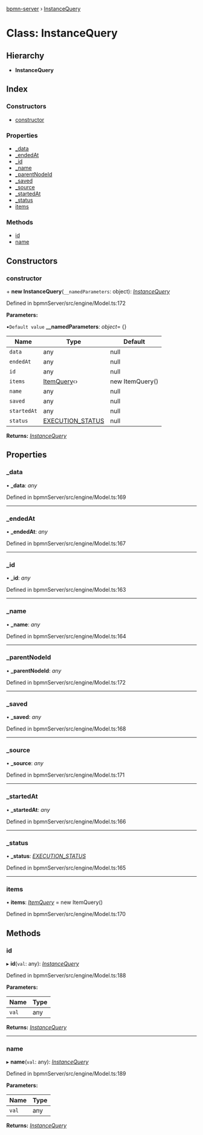 [bpmn-server](../README.md) › [InstanceQuery](instancequery.md)

# Class: InstanceQuery

## Hierarchy

* **InstanceQuery**

## Index

### Constructors

* [constructor](instancequery.md#constructor)

### Properties

* [_data](instancequery.md#_data)
* [_endedAt](instancequery.md#_endedat)
* [_id](instancequery.md#_id)
* [_name](instancequery.md#_name)
* [_parentNodeId](instancequery.md#_parentnodeid)
* [_saved](instancequery.md#_saved)
* [_source](instancequery.md#_source)
* [_startedAt](instancequery.md#_startedat)
* [_status](instancequery.md#_status)
* [items](instancequery.md#items)

### Methods

* [id](instancequery.md#id)
* [name](instancequery.md#name)

## Constructors

###  constructor

\+ **new InstanceQuery**(`__namedParameters`: object): *[InstanceQuery](instancequery.md)*

Defined in bpmnServer/src/engine/Model.ts:172

**Parameters:**

▪`Default value`  **__namedParameters**: *object*= {}

Name | Type | Default |
------ | ------ | ------ |
`data` | any | null |
`endedAt` | any | null |
`id` | any | null |
`items` | [ItemQuery](itemquery.md)‹› | new ItemQuery() |
`name` | any | null |
`saved` | any | null |
`startedAt` | any | null |
`status` | [EXECUTION_STATUS](../enums/execution_status.md) | null |

**Returns:** *[InstanceQuery](instancequery.md)*

## Properties

###  _data

• **_data**: *any*

Defined in bpmnServer/src/engine/Model.ts:169

___

###  _endedAt

• **_endedAt**: *any*

Defined in bpmnServer/src/engine/Model.ts:167

___

###  _id

• **_id**: *any*

Defined in bpmnServer/src/engine/Model.ts:163

___

###  _name

• **_name**: *any*

Defined in bpmnServer/src/engine/Model.ts:164

___

###  _parentNodeId

• **_parentNodeId**: *any*

Defined in bpmnServer/src/engine/Model.ts:172

___

###  _saved

• **_saved**: *any*

Defined in bpmnServer/src/engine/Model.ts:168

___

###  _source

• **_source**: *any*

Defined in bpmnServer/src/engine/Model.ts:171

___

###  _startedAt

• **_startedAt**: *any*

Defined in bpmnServer/src/engine/Model.ts:166

___

###  _status

• **_status**: *[EXECUTION_STATUS](../enums/execution_status.md)*

Defined in bpmnServer/src/engine/Model.ts:165

___

###  items

• **items**: *[ItemQuery](itemquery.md)* = new ItemQuery()

Defined in bpmnServer/src/engine/Model.ts:170

## Methods

###  id

▸ **id**(`val`: any): *[InstanceQuery](instancequery.md)*

Defined in bpmnServer/src/engine/Model.ts:188

**Parameters:**

Name | Type |
------ | ------ |
`val` | any |

**Returns:** *[InstanceQuery](instancequery.md)*

___

###  name

▸ **name**(`val`: any): *[InstanceQuery](instancequery.md)*

Defined in bpmnServer/src/engine/Model.ts:189

**Parameters:**

Name | Type |
------ | ------ |
`val` | any |

**Returns:** *[InstanceQuery](instancequery.md)*
